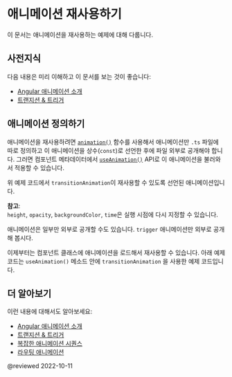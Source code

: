 <!--
# Reusable animations
-->
# 애니메이션 재사용하기

<!--
This topic provides some examples of how to create reusable animations.
-->
이 문서는 애니메이션을 재사용하는 예제에 대해 다룹니다.

<!--
## Prerequisites
-->
## 사전지식

<!--
Before continuing with this topic, you should be familiar with the following:

*   [Introduction to Angular animations](guide/animations)
*   [Transition and triggers](guide/transition-and-triggers)
-->
다음 내용은 미리 이해하고 이 문서를 보는 것이 좋습니다:

*   [Angular 애니메이션 소개](guide/animations)
*   [트랜지션 & 트리거](guide/transition-and-triggers)


<!--
## Create reusable animations
-->
## 애니메이션 정의하기

<!--
To create a reusable animation, use the [`animation()`](api/animations/animation) function to define an animation in a separate `.ts` file and declare this animation definition as a `const` export variable.
You can then import and reuse this animation in any of your application components using the [`useAnimation()`](api/animations/useAnimation) function.

<code-example header="src/app/animations.ts" path="animations/src/app/animations.1.ts" region="animation-const"></code-example>

In the preceding code snippet, `transitionAnimation` is made reusable by declaring it as an export variable.

<div class="alert is-helpful">

**NOTE**: <br />
The `height`, `opacity`, `backgroundColor`, and `time` inputs are replaced during runtime.

</div>

You can also export a part of an animation.
For example, the following snippet exports the animation `trigger`.

<code-example header="src/app/animations.1.ts" path="animations/src/app/animations.1.ts" region="trigger-const"></code-example>

From this point, you can import reusable animation variables in your component class.
For example, the following code snippet imports the `transitionAnimation` variable and uses it via the `useAnimation()` function.

<code-example header="src/app/open-close.component.ts" path="animations/src/app/open-close.component.3.ts" region="reusable"></code-example>
-->
애니메이션을 재사용하려면 [`animation()`](api/animations/animation) 함수를 사용해서 애니메이션만 `.ts` 파일에 따로 정의하고 이 애니메이션을 상수\(`const`\)로 선언한 후에 파일 외부로 공개해야 합니다.
그러면 컴포넌트 메타데이터에서 [`useAnimation()`](api/animations/useAnimation) API로 이 애니메이션을 불러와서 적용할 수 있습니다.

<code-example header="src/app/animations.ts" path="animations/src/app/animations.1.ts" region="animation-const"></code-example>

위 예제 코드에서 `transitionAnimation`이 재사용할 수 있도록 선언된 애니메이션입니다.

<div class="alert is-helpful">

**참고**: <br />
`height`, `opacity`, `backgroundColor`, `time`은 실행 시점에 다시 지정할 수 있습니다.

</div>

애니메이션은 일부만 외부로 공개할 수도 있습니다.
`trigger` 애니메이션만 외부로 공개해 봅시다.

<code-example header="src/app/animations.1.ts" path="animations/src/app/animations.1.ts" region="trigger-const"></code-example>

이제부터는 컴포넌트 클래스에 애니메이션을 로드해서 재사용할 수 있습니다.
아래 예제 코드는 `useAnimation()` 메소드 안에 `transitionAnimation` 을 사용한 예제 코드입니다.

<code-example header="src/app/open-close.component.ts" path="animations/src/app/open-close.component.3.ts" region="reusable"></code-example>


<!--
## More on Angular animations
-->
## 더 알아보기

<!--
You might also be interested in the following:

*   [Introduction to Angular animations](guide/animations)
*   [Transition and triggers](guide/transition-and-triggers)
*   [Complex animation Sequences](guide/complex-animation-sequences)
*   [Route transition animations](guide/route-animations)
-->
이런 내용에 대해서도 알아보세요:

*   [Angular 애니메이션 소개](guide/animations)
*   [트랜지션 & 트리거](guide/transition-and-triggers)
*   [복잡한 애니메이션 시퀀스](guide/complex-animation-sequences)
*   [라우팅 애니메이션](guide/route-animations)


@reviewed 2022-10-11
